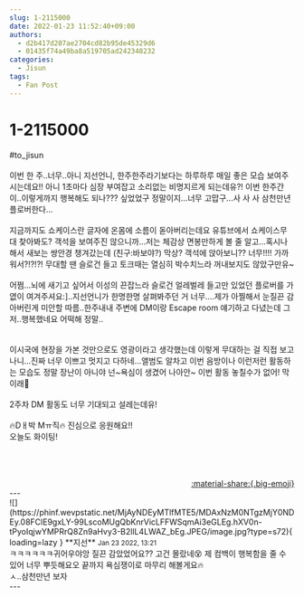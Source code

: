 ```yaml
---
slug: 1-2115000
date: 2022-01-23 11:52:40+09:00
authors:
  - d2b417d207ae2704cd82b95de45329d6
  - 01435f74a49ba8a519705ad242348232
categories:
  - Jisun
tags:
  - Fan Post
---
```


# 1-2115000

<div class="post-container" markdown="1">
<div class="content-container md-sidebar__scrollwrap" markdown="1">

\#to_jisun<br><br>이번 한 주..너무..아니 지선언니, 한주한주라기보다는 하루하루 매일 좋은 모습 보여주시는데요!! 아니 1초마다 심장 부여잡고 소리없는 비명지르게 되는데유?! 이번 한주간 이..이렇게까지 행복해도 되나??? 싶었었구 정말이지...너무 고맙구...사 사 사 삼천만년 플로버한다...<br><br>지금까지도 쇼케이스란 글자에 온몸에 소름이 돋아버리는데요 유튜브에서 쇼케이스무대 찾아봐도? 객석을 보여주진 않으니까...저는 체감상 면봉만하게 볼 줄 알고...혹시나해서 새보는 쌍안경 챙겨갔는데 (친구:바보야?) 막상? 객석에 앉아보니?? 너무!!!! 가까워서?!?!?! 무대할 땐 슬로건 들고 토크때는 열심히 박수치느라 꺼내보지도 않았구만유~<br><br>어쩜...뇌에 새기고 싶어서 이성의 끈잡느라 슬로건 얼레벌레 들고만 있었던 플로버를 가엾이 여겨주셔요:]..지선언니가 한명한명 살펴봐주던 거 너무....제가 아찔해서 눈질끈 감아버린게 미안할 따름..한주내내 주변에 DM이랑 Escape room 얘기하고 다녔는데 그저..행복했네요 어떡해 정말..<br><br><br>이시국에 현장을 가본 것만으로도 영광이라고 생각했는데 이렇게 무대하는 걸 직접 보고나니...진짜 너무 이쁘고 멋지고 다하네...앨범도 알차고 이번 음방이나 이런저런 활동하는 모습도 정말 장난이 아니야 넌~욕심이 생겼어 나아안~ 이번 활동 놓칠수가 없어! 막이래🤪<br><br>2주차 DM 활동도 너무 기대되고 설레는데유! <br><br>🔥Dㅐ박 Mㅠ직🔥 진심으로 응원해요!! <br>오늘도 화이팅!<br><br><br><br>

</div>
</div>

<div style="text-align: right;" markdown="1">
<a href="https://weverse.io/fromis9/fanpost/1-2115000" style="text-align: right;">:material-share:{.big-emoji}</a>
</div>
---

<div class="comments-container md-sidebar__scrollwrap" markdown="1">
<div class="comment" markdown="1">
<div class='id-container' markdown="1">
![](https://phinf.wevpstatic.net/MjAyNDEyMTlfMTE5/MDAxNzM0NTgzMjY0NDEy.08FClE9gxLY-99LscoMUgQbKnrVicLFFWSqmAi3eGLEg.hXV0n-tPyoIqjwYMPRrQ8Zn9aHvy3-B2llL4LWAZ_bEg.JPEG/image.jpg?type=s72){ loading=lazy }
**<span class="artist">지선</span>** <small>Jan 23 2022, 13:21</small><br>
</div>
<div class='comment-body' markdown="1">
ㅋㅋㅋㅋㅋㅋ귀어우야앙 질끈 감았었어요?? 고건 몰랐네😵 제 컴백이 행복함을 줄 수 있어 너무 뿌듯해요오 끝까지 욕심쟁이로 마무리 해볼게요🔥<br>ㅅ..삼천만년 보자
</div>
</div>
</div>
---
